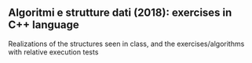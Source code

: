 ## Algoritmi e strutture dati (2018): exercises in C++ language
Realizations of the structures seen in class, and the exercises/algorithms with relative execution tests
